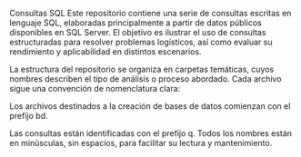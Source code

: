 Consultas SQL
Este repositorio contiene una serie de consultas escritas en lenguaje SQL, elaboradas principalmente a partir de datos públicos disponibles en SQL Server. El objetivo es ilustrar el uso de consultas estructuradas para resolver problemas logísticos, así como evaluar su rendimiento y aplicabilidad en distintos escenarios.

La estructura del repositorio se organiza en carpetas temáticas, cuyos nombres describen el tipo de análisis o proceso abordado. Cada archivo sigue una convención de nomenclatura clara:

Los archivos destinados a la creación de bases de datos comienzan con el prefijo bd.

Las consultas están identificadas con el prefijo q.
Todos los nombres están en minúsculas, sin espacios, para facilitar su lectura y mantenimiento.
